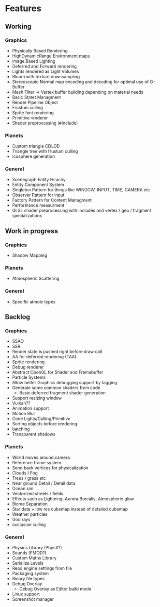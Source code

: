 # Features

## Working

### Graphics
 * Physically Based Rendering
 * HighDynamicRange Environment maps
 * Image Based Lighting
 * Deferred and Forward rendering
 * Lights rendered as Light Volumes
 * Bloom with texture downsampling
 * Stereoscopic Normal map encoding and decoding for optimal use of G-Buffer
 * Mesh Filter -> Vertex buffer building depending on material needs
 * Basic Statet Managment
 * Render Pipeline Object
 * Frustum culling
 * Sprite font rendering
 * Primitive renderer
 * Shader preprocessing (#include)
 
### Planets
 * Custom triangle CDLOD
 * Triangle tree with frustum culling
 * Icosphere generation
 
### General
 * Scenegraph Entity Hirachy 
 * Entity Component System 
 * Singleton Pattern for things like WINDOW, INPUT, TIME, CAMERA etc 
 * Observer Pattern for input 
 * Factory Pattern for Content Managment 
 * Performance measurment
 * GLSL shader preprocessing with includes and vertex / geo / fragment specializations

 
## Work in progress

### Graphics
 * Shadow Mapping

### Planets
 * Atmospheric Scattering
 
### General
 * Specific atmoic types

 
## Backlog

### Graphics
 * SSAO
 * SSR
 * Render state is pushed right before draw call
 * AA for deferred rendering (TAA)
 * Sprite rendering
 * Debug renderer
 * Abstract OpenGL for Shader and Framebuffer
 * Particle Systems
 * Allow better Graphics debugging support by tagging
 * Generate some common shaders from code
     * Basic deferred fragment shader generation
 * Support resizing window
 * Vulkan??
 * Animation support
 * Motion Blur
 * Cone Lights/Culling/Primitive
 * Sorting objects before rendering
 * batching 
 * Transparent shadows
 
### Planets
 * World moves around camera
 * Reference frame system
 * Send back vertices for physicalization
 * Clouds / Fog
 * Trees / grass etc
 * Near ground Detail / Detail data
 * Ocean sim
 * Vectorized streets / fields
 * Effects such as Lightning, Aurora Borealis, Atmospheric glow
 * Biome Separation
 * Star data + low res cubemap instead of detailed cubemap
 * Weather particles
 * God rays
 * occlusion culling
 
### General
 * Physics Library (PhysX?)
 * Sounds (FMOD?)
 * Custom Maths Library
 * Serialize Levels
 * Read engine settings from file
 * Packaging system
 * Binary file types
 * Debug Overlay
     * Debug Overlay as Editor build mode
 * Linux support
 * Screenshot manager
